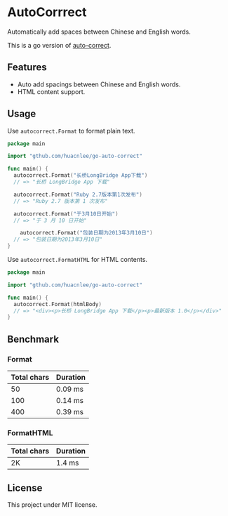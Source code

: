 # AutoCorrrect

Automatically add spaces between Chinese and English words.

This is a go version of [auto-correct](https://github.com/huacnlee/auto-correct).

## Features

- Auto add spacings between Chinese and English words.
- HTML content support.

## Usage

Use `autocorrect.Format` to format plain text.

```go
package main

import "gthub.com/huacnlee/go-auto-correct"

func main() {
  autocorrect.Format("长桥LongBridge App下载")
  // => "长桥 LongBridge App 下载"

  autocorrect.Format("Ruby 2.7版本第1次发布")
  // => "Ruby 2.7 版本第 1 次发布"

  autocorrect.Format("于3月10日开始")
  // => "于 3 月 10 日开始"

    autocorrect.Format("包装日期为2013年3月10日")
  // => "包装日期为2013年3月10日"
}
```

Use `autocorrect.FormatHTML` for HTML contents.

```go
package main

import "gthub.com/huacnlee/go-auto-correct"

func main() {
  autocorrect.Format(htmlBody)
  // => "<div><p>长桥 LongBridge App 下载</p><p>最新版本 1.0</p></div>"
}
```

## Benchmark

### Format

| Total chars | Duration |
| ----- | ------- |
| 50  | 0.09 ms |
| 100  | 0.14 ms |
| 400  | 0.39 ms |

### FormatHTML

| Total chars | Duration |
| ----- | ------- |
| 2K  | 1.4 ms |

## License

This project under MIT license.
